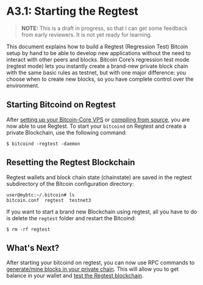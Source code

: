 # A3.1: Starting the Regtest

> **NOTE:** This is a draft in progress, so that I can get some feedback from early reviewers. It is not yet ready for learning.

This document explains how to build a Regtest (Regression Test) Bitcoin setup by hand to be able to develop new applications without the need to interact with other peers and blocks. Bitcoin Core’s regression test mode (regtest mode) lets you instantly create a brand-new private block chain with the same basic rules as testnet, but with one major difference: you choose when to create new blocks, so you have complete control over the environment.

## Starting Bitcoind on Regtest

After [setting up your Bitcoin-Core VPS](02_0_Setting_Up_a_Bitcoin-Core_VPS.md) or [compiling from source](A2_0_Compiling_Bitcoin_from_Source.md), you are now able to use Regtest. To start your `bitcoind` on Regtest and create a private Blockchain, use the following command:
```
$ bitcoind -regtest -daemon
```

## Resetting the Regtest Blockchain

Regtest wallets and block chain state (chainstate) are saved in the regtest subdirectory of the Bitcoin configuration directory:
```
user@mybtc:~/.bitcoin# ls
bitcoin.conf  regtest  testnet3
```

If you want to start a brand new Blockchain using regtest, all you have to do is delete the `regtest` folder and restart the Bitcoind:
```
$ rm -rf regtest
```

## What's Next?

After starting your bitcoind on regtest, you can now use RPC commands to [generate/mine blocks in your private chain](A2_2_Mining_with_Regtest.md).
This will allow you to get balance in your wallet and [test the Regtest blockchain](A3_3_Testing_with_Regtest.md).
